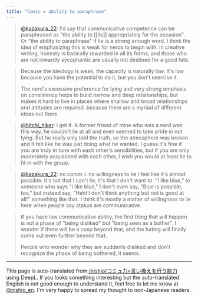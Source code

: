 ```yaml
---
title: "Comic = ability to paraphrase"
---
```


> [@kazakura_22](https://twitter.com/kazakura_22/status/1631106176921538561?s=20): I'd say that communicative competence can be paraphrased as "the ability to [[lie]] appropriately for the occasion". Or "the ability to paraphrase" if lie is a strong enough word.
> I think the idea of emphasizing this is weak for nerds to begin with. In creative writing, honesty is basically rewarded in all its forms, and those who are not inwardly sycophantic are usually not destined for a good fate.

> Because the ideology is weak, the capacity is naturally low. It's low because you have the potential to do it, but you don't exercise it.
>
>  The nerd's excessive preference for lying and very strong emphasis on consistency helps to build narrow and deep relationships, but makes it hard to live in places where shallow and broad relationships and attitudes are required.
>  because there are a myriad of different ideas out there.


> [@hitchi_hiker](https://twitter.com/hitchi_hiker/status/1631114257642430465?s=20): i get it.
> A former friend of mine who was a nerd was this way, he couldn't lie at all and even seemed to take pride in not lying. But he really only told the truth, so the atmosphere was broken and it felt like he was just doing what he wanted.
> I guess it's fine if you are truly in tune with each other's sensibilities, but if you are only moderately acquainted with each other, I wish you would at least lie to fit in with the group.


> [@kazakura_22](https://twitter.com/kazakura_22/status/1631148696749625354?s=20): no comm = no willingness to lie
> I feel like it's almost possible. It's not that I can't lie, it's that I don't want to.
> "I like blue," to someone who says "I like blue," I don't even say, "Blue is possible, too," but instead say, "Heh! I don't think anything but red is good at all!" something like that.
> I think it's mostly a matter of willingness to lie here when people say otakus are communicative.

> If you have low communicative ability, the first thing that will happen is not a phase of "being disliked" but "being seen as a bother".
>  I wonder if there will be a cusp beyond that, and the hating will finally come out even further beyond that.
>
>  People who wonder why they are suddenly disliked and don't recognize the phase of being bothered, it seems.


---
This page is auto-translated from [/nishio/コミュ力=言い換えを行う能力](https://scrapbox.io/nishio/コミュ力=言い換えを行う能力) using DeepL. If you looks something interesting but the auto-translated English is not good enough to understand it, feel free to let me know at [@nishio_en](https://twitter.com/nishio_en). I'm very happy to spread my thought to non-Japanese readers.